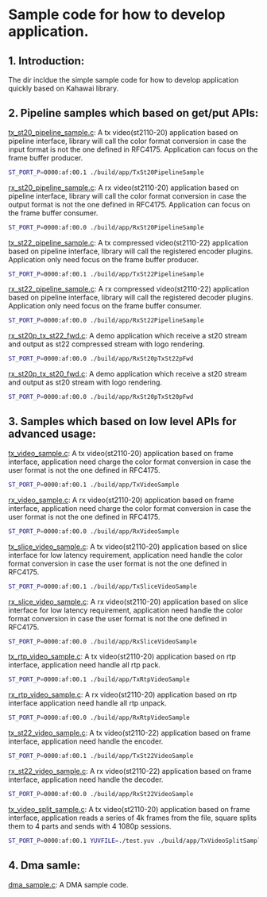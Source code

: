 # Sample code for how to develop application.

## 1. Introduction:
The dir incldue the simple sample code for how to develop application quickly based on Kahawai library.

## 2. Pipeline samples which based on get/put APIs:
[tx_st20_pipeline_sample.c](tx_st20_pipeline_sample.c): A tx video(st2110-20) application based on pipeline interface, library will call the color format conversion in case the input format is not the one defined in RFC4175. Application can focus on the frame buffer producer.
```bash
ST_PORT_P=0000:af:00.1 ./build/app/TxSt20PipelineSample
```

[rx_st20_pipeline_sample.c](rx_st20_pipeline_sample.c): A rx video(st2110-20) application based on pipeline interface, library will call the color format conversion in case the output format is not the one defined in RFC4175. Application can focus on the frame buffer consumer.
```bash
ST_PORT_P=0000:af:00.0 ./build/app/RxSt20PipelineSample
```

[tx_st22_pipeline_sample.c](tx_st22_pipeline_sample.c): A tx compressed video(st2110-22) application based on pipeline interface, library will call the registered encoder plugins. Application only need focus on the frame buffer producer.
```bash
ST_PORT_P=0000:af:00.1 ./build/app/TxSt22PipelineSample
```

[rx_st22_pipeline_sample.c](rx_st22_pipeline_sample.c): A rx compressed video(st2110-22) application based on pipeline interface, library will call the registered decoder plugins. Application only need focus on the frame buffer consumer.
```bash
ST_PORT_P=0000:af:00.0 ./build/app/RxSt22PipelineSample
```

[rx_st20p_tx_st22_fwd.c](rx_st20p_tx_st22_fwd.c): A demo application which receive a st20 stream and output as st22 compressed stream with logo rendering.
```bash
ST_PORT_P=0000:af:00.0 ./build/app/RxSt20pTxSt22pFwd
```

[rx_st20p_tx_st20_fwd.c](rx_st20p_tx_st20_fwd.c): A demo application which receive a st20 stream and output as st20 stream with logo rendering.
```bash
ST_PORT_P=0000:af:00.0 ./build/app/RxSt20pTxSt20pFwd
```

## 3. Samples which based on low level APIs for advanced usage:
[tx_video_sample.c](tx_video_sample.c): A tx video(st2110-20) application based on frame interface, application need charge the color format conversion in case the user format is not the one defined in RFC4175.
```bash
ST_PORT_P=0000:af:00.1 ./build/app/TxVideoSample
```

[rx_video_sample.c](rx_video_sample.c): A rx video(st2110-20) application based on frame interface, application need charge the color format conversion in case the user format is not the one defined in RFC4175.
```bash
ST_PORT_P=0000:af:00.0 ./build/app/RxVideoSample
```

[tx_slice_video_sample.c](tx_slice_video_sample.c): A tx video(st2110-20) application based on slice interface for low latency requirement, application need handle the color format conversion in case the user format is not the one defined in RFC4175.
```bash
ST_PORT_P=0000:af:00.1 ./build/app/TxSliceVideoSample
```

[rx_slice_video_sample.c](rx_slice_video_sample.c): A rx video(st2110-20) application based on slice interface for low latency requirement, application need handle the color format conversion in case the user format is not the one defined in RFC4175.
```bash
ST_PORT_P=0000:af:00.0 ./build/app/RxSliceVideoSample
```

[tx_rtp_video_sample.c](tx_rtp_video_sample.c): A tx video(st2110-20) application based on rtp interface, application need handle all rtp pack.
```bash
ST_PORT_P=0000:af:00.1 ./build/app/TxRtpVideoSample
```

[rx_rtp_video_sample.c](rx_rtp_video_sample.c): A rx video(st2110-20) application based on rtp interface application need handle all rtp unpack.
```bash
ST_PORT_P=0000:af:00.0 ./build/app/RxRtpVideoSample
```

[tx_st22_video_sample.c](tx_st22_video_sample.c): A tx video(st2110-22) application based on frame interface, application need handle the encoder.
```bash
ST_PORT_P=0000:af:00.1 ./build/app/TxSt22VideoSample
```

[rx_st22_video_sample.c](rx_st22_video_sample.c): A rx video(st2110-22) application based on frame interface, application need handle the decoder.
```bash
ST_PORT_P=0000:af:00.0 ./build/app/RxSt22VideoSample
```

[tx_video_split_sample.c](tx_video_split_sample.c): A tx video(st2110-20) application based on frame interface, application reads a series of 4k frames from the file, square splits them to 4 parts and sends with 4 1080p sessions.
```bash
ST_PORT_P=0000:af:00.1 YUVFILE=./test.yuv ./build/app/TxVideoSplitSample
```

## 4. Dma samle:
[dma_sample.c](dma_sample.c): A DMA sample code.